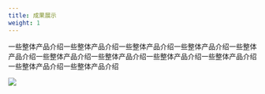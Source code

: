 ```yaml
---
title: 成果展示
weight: 1
---
```


一些整体产品介绍一些整体产品介绍一些整体产品介绍一些整体产品介绍一些整体产品介绍一些整体产品介绍一些整体产品介绍一些整体产品介绍一些整体产品介绍一些整体产品介绍一些整体产品介绍

![](/uploads/illustrations/cuate/static-website.svg)